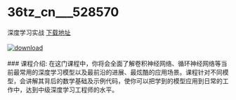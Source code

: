 # 36tz_cn___528570
深度学习实战
[下载地址](http://www.36tz.cn/article/528570 "下载地址")
<br/></br>[![download](http://36tz.cn/muke_img/2019_11_2-48-300x163.png "下载地址")](http://www.36tz.cn/article/528570 "下载地址")
<br/></br>### 课程介绍:
在这门课程中，你将会全面了解卷积神经网络、循环神经网络等当前最常用的深度学习模型以及最前沿的进展、最炫酷的应用场景。课程针对不同模型，会讲解其背后的数学基础及示例代码，使你可以把学到的模型应用到日常的工作中，达到中级深度学习工程师的水平。


